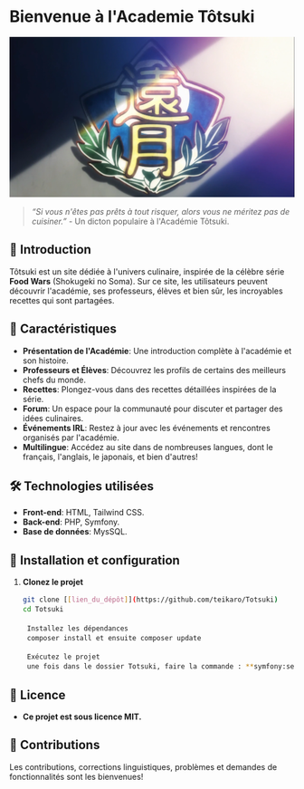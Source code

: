 # Bienvenue à l'Academie Tôtsuki

![](public/img/readme/Totsuki_logo.webp)

> *“Si vous n'êtes pas prêts à tout risquer, alors vous ne méritez pas de cuisiner.”* - Un dicton populaire à l'Académie Tôtsuki.

## 🍱 Introduction

Tôtsuki est un site dédiée à l'univers culinaire, inspirée de la célèbre série **Food Wars** (Shokugeki no Soma). Sur ce site, les utilisateurs peuvent découvrir l'académie, ses professeurs, élèves et bien sûr, les incroyables recettes qui sont partagées.

## 🚀 Caractéristiques

- **Présentation de l'Académie**: Une introduction complète à l'académie et son histoire.
- **Professeurs et Élèves**: Découvrez les profils de certains des meilleurs chefs du monde.
- **Recettes**: Plongez-vous dans des recettes détaillées inspirées de la série.
- **Forum**: Un espace pour la communauté pour discuter et partager des idées culinaires.
- **Événements IRL**: Restez à jour avec les événements et rencontres organisés par l'académie.
- **Multilingue**: Accédez au site dans de nombreuses langues, dont le français, l'anglais, le japonais, et bien d'autres!

## 🛠 Technologies utilisées

- **Front-end**: HTML, Tailwind CSS.
- **Back-end**: PHP, Symfony.
- **Base de données**: MysSQL.

## 💼 Installation et configuration

1. **Clonez le projet**
   ```bash
   git clone [[lien_du_dépôt]](https://github.com/teikaro/Totsuki)
   cd Totsuki

    Installez les dépendances
    composer install et ensuite composer update

    Exécutez le projet
    une fois dans le dossier Totsuki, faire la commande : **symfony:serve**

## 📝 Licence

- **Ce projet est sous licence MIT.**

## 🤝 Contributions

Les contributions, corrections linguistiques, problèmes et demandes de fonctionnalités sont les bienvenues!
